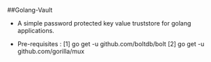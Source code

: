##Golang-Vault

- A simple password protected key value truststore for golang applications.

- Pre-requisites :
    [1] go get -u github.com/boltdb/bolt
    [2] go get -u github.com/gorilla/mux
